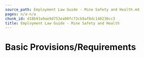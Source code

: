 ```yaml
---
source_path: Employment Law Guide - Mine Safety and Health.md
pages: n/a-n/a
chunk_id: d18b93a9ae9d753ea90fc73cb9af8dc148230cc3
title: Employment Law Guide - Mine Safety and Health
---
```

# Basic Provisions/Requirements
